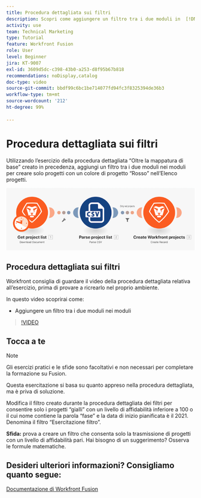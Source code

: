 ```yaml
---
title: Procedura dettagliata sui filtri
description: Scopri come aggiungere un filtro tra i due moduli in  [!DNL Adobe Workfront Fusion].
activity: use
team: Technical Marketing
type: Tutorial
feature: Workfront Fusion
role: User
level: Beginner
jira: KT-9007
exl-id: 3609d5dc-c398-43b0-a253-d8f95b67b818
recommendations: noDisplay,catalog
doc-type: video
source-git-commit: bbdf99c6bc1be714077fd94fc3f8325394de36b3
workflow-type: tm+mt
source-wordcount: '212'
ht-degree: 99%

---
```


# Procedura dettagliata sui filtri

Utilizzando l’esercizio della procedura dettagliata “Oltre la mappatura di base” creato in precedenza, aggiungi un filtro tra i due moduli nei moduli per creare solo progetti con un colore di progetto “Rosso” nell’Elenco progetti.

![Immagine dello scenario Fusion](assets/understand-the-basics-2.png)

## Procedura dettagliata sui filtri

Workfront consiglia di guardare il video della procedura dettagliata relativa all’esercizio, prima di provare a ricrearlo nel proprio ambiente.

In questo video scoprirai come:

* Aggiungere un filtro tra i due moduli nei moduli

>[!VIDEO](https://video.tv.adobe.com/v/335266/?quality=12&learn=on&enablevpops=1)


## Tocca a te

>[!NOTE]
>
>Gli esercizi pratici e le sfide sono facoltativi e non necessari per completare la formazione su Fusion.

Questa esercitazione si basa su quanto appreso nella procedura dettagliata, ma è priva di soluzione.

Modifica il filtro creato durante la procedura dettagliata dei filtri per consentire solo i progetti “gialli” con un livello di affidabilità inferiore a 100 o il cui nome contiene la parola “fase” e la data di inizio pianificata è il 2021. Denomina il filtro “Esercitazione filtro”.

**Sfida:** prova a creare un filtro che consenta solo la trasmissione di progetti con un livello di affidabilità pari. Hai bisogno di un suggerimento? Osserva le formule matematiche.

## Desideri ulteriori informazioni? Consigliamo quanto segue:

[Documentazione di Workfront Fusion](https://experienceleague.adobe.com/en/docs/workfront-fusion/using/get-started-with-fusion/understand-workfront-fusion/workfront-fusion-overview)
